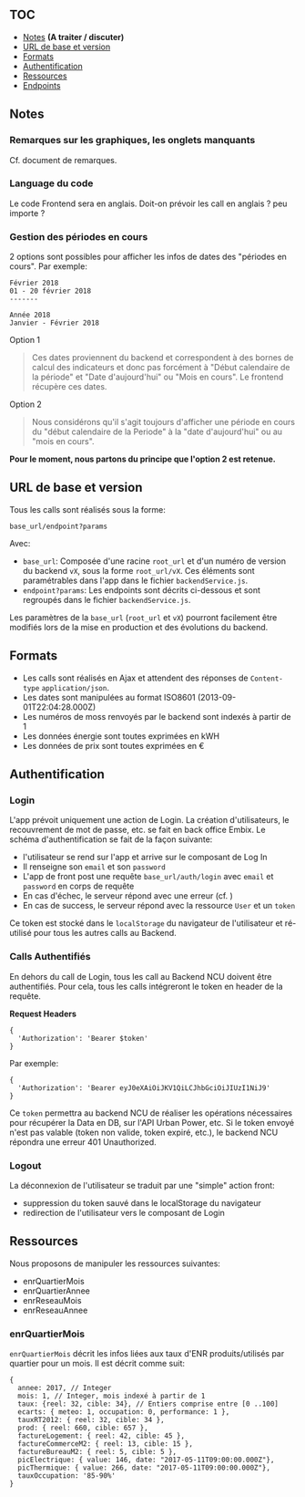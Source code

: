 ## TOC
- [Notes](#notes) **(A traiter / discuter)**
- [URL de base et version](#url-de-base-et-version)
- [Formats](#formats)
- [Authentification](#authentification)
- [Ressources](#ressources)
- [Endpoints](#endpoints)

## Notes
### Remarques sur les graphiques, les onglets manquants
Cf. document de remarques.
### Language du code
Le code Frontend sera en anglais. Doit-on prévoir les call en anglais ? peu importe ?
### Gestion des périodes en cours
2 options sont possibles pour afficher les infos de dates des "périodes en cours". Par exemple:
```
Février 2018
01 - 20 février 2018
-------

Année 2018
Janvier - Février 2018
```

Option 1
> Ces dates proviennent du backend et correspondent à des bornes de calcul des indicateurs et donc pas forcément à "Début calendaire de la période" et "Date d'aujourd'hui" ou "Mois en cours". Le frontend récupère ces dates.

Option 2
> Nous considérons qu'il s'agit toujours d'afficher une période en cours du "début calendaire de la Periode" à la "date d'aujourd'hui" ou au "mois en cours".

**Pour le moment, nous partons du principe que l'option 2 est retenue.**


## URL de base et version
Tous les calls sont réalisés sous la forme:

```
base_url/endpoint?params
```
Avec:
- `base_url`: Composée d'une racine `root_url` et d'un numéro de version du backend `vX`, sous la forme `root_url/vX`. Ces éléments sont paramétrables dans l'app dans le fichier `backendService.js`.
- `endpoint?params`: Les endpoints sont décrits ci-dessous et sont regroupés dans le fichier `backendService.js`.

Les paramètres de la `base_url` (`root_url` et `vX`) pourront facilement être modifiés lors de la mise en production et des évolutions du backend.

## Formats
- Les calls sont réalisés en Ajax et attendent des réponses de `Content-type` `application/json`.
- Les dates sont manipulées au format ISO8601 (2013-09-01T22:04:28.000Z)
- Les numéros de moss renvoyés par le backend sont indexés à partir de 1
- Les données énergie sont toutes exprimées en kWH
- Les données de prix sont toutes exprimées en €

## Authentification
### Login
L'app prévoit uniquement une action de Login. La création d'utilisateurs, le recouvrement de mot de passe, etc. se fait en back office Embix. Le schéma d'authentification se fait de la façon suivante:
- l'utilisateur se rend sur l'app et arrive sur le composant de Log In
- Il renseigne son `email` et son `password`
- L'app de front post une requête `base_url/auth/login` avec `email` et `password` en corps de requête
- En cas d'échec, le serveur répond avec une erreur (cf. )
- En cas de success, le serveur répond avec la ressource `User` et un `token`

Ce token est stocké dans le `localStorage` du navigateur de l'utilisateur et ré-utilisé pour tous les autres calls au Backend.

### Calls Authentifiés
En dehors du call de Login, tous les call au Backend NCU doivent être authentifiés. Pour cela, tous les calls intégreront le token en header de la requête.

**Request Headers**
```
{
  'Authorization': 'Bearer $token'
}
```
Par exemple:
```
{
  'Authorization': 'Bearer eyJ0eXAiOiJKV1QiLCJhbGciOiJIUzI1NiJ9'
}
```
Ce `token` permettra au backend NCU de réaliser les opérations nécessaires pour récupérer la Data en DB, sur l'API Urban Power, etc. Si le token envoyé n'est pas valable (token non valide, token expiré, etc.), le backend NCU répondra une erreur 401 Unauthorized.

### Logout
La déconnexion de l'utilisateur se traduit par une "simple" action front:
- suppression du token sauvé dans le localStorage du navigateur
- redirection de l'utilisateur vers le composant de Login


## Ressources
Nous proposons de manipuler les ressources suivantes:
- enrQuartierMois
- enrQuartierAnnee
- enrReseauMois
- enrReseauAnnee

### enrQuartierMois
`enrQuartierMois` décrit les infos liées aux taux d'ENR produits/utilisés par quartier pour un mois. Il est décrit comme suit:
```
{
  annee: 2017, // Integer
  mois: 1, // Integer, mois indexé à partir de 1
  taux: {reel: 32, cible: 34}, // Entiers comprise entre [0 ..100]
  ecarts: { meteo: 1, occupation: 0, performance: 1 },
  tauxRT2012: { reel: 32, cible: 34 },
  prod: { reel: 660, cible: 657 },
  factureLogement: { reel: 42, cible: 45 },
  factureCommerceM2: { reel: 13, cible: 15 },
  factureBureauM2: { reel: 5, cible: 5 },
  picElectrique: { value: 146, date: "2017-05-11T09:00:00.000Z"},
  picThermique: { value: 266, date: "2017-05-11T09:00:00.000Z"},
  tauxOccupation: '85-90%'
}